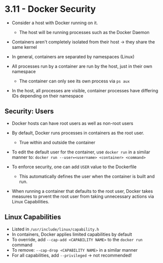 # 3.11 - Docker Security

- Consider a host with Docker running on it.
  - The host will be running processes such as the Docker Daemon
- Containers aren't completely isolated from their host -> they share the same kernel
- In general, containers are separated by namespaces (Linux)
- All processes run by a container are run by the host, just in their own namespace
  - The container can only see its own process via `ps aux`

- In the host, all processes are visible, container processes have differing IDs depending on their namespace

## Security: Users

- Docker hosts can have root users as well as non-root users
- By default, Docker runs processes in containers as the root user.
  - True within and outside the container

- To edit the default user for the container, use `docker run` in a similar manner to: `docker run --user=<username> <container> <command>`

- To enforce security, one can add `USER` value to the Dockerfile
  - This automatically defines the user when the container is built and run.
- When running a container that defaults to the root user, Docker takes measures to prvent the root user from taking unnecessary actions via Linux Capabilities.

## Linux Capabilities

- Listed in `/usr/include/linux/capability.h`
- In containers, Docker applies limited capabilities by default
- To override, add `--cap-add <CAPABILITY NAME>` to the `docker run` command
- To remove: `--cap-drop <CAPABILITY NAME>` in a similar manner
- For all capabilities, add `--privileged` -> not recommended!
